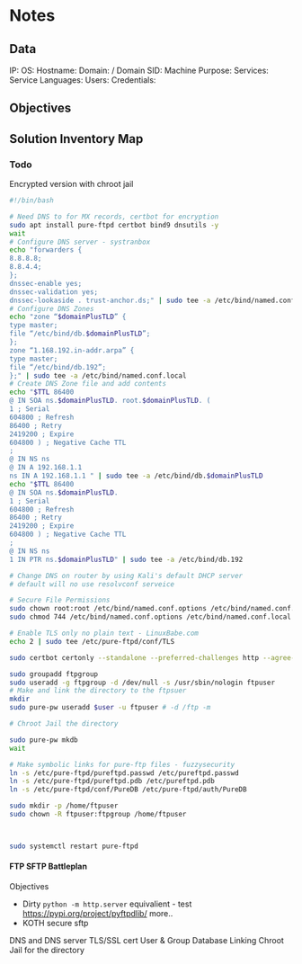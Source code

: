 # Notes

## Data 

IP: 
OS:
Hostname:
Domain:  / Domain SID:
Machine Purpose: 
Services:
Service Languages:
Users:
Credentials:

## Objectives

## Solution Inventory Map

### Todo 



Encrypted version with chroot jail
```bash
#!/bin/bash

# Need DNS to for MX records, certbot for encryption 
sudo apt install pure-ftpd certbot bind9 dnsutils -y
wait
# Configure DNS server - systranbox
echo "forwarders {  
8.8.8.8;  
8.8.4.4;  
};  
dnssec-enable yes;  
dnssec-validation yes;  
dnssec-lookaside . trust-anchor.ds;" | sudo tee -a /etc/bind/named.conf.options
# Configure DNS Zones
echo "zone “$domainPlusTLD” {  
type master;  
file “/etc/bind/db.$domainPlusTLD”;  
};  
zone “1.168.192.in-addr.arpa” {  
type master;  
file “/etc/bind/db.192”;  
};" | sudo tee -a /etc/bind/named.conf.local
# Create DNS Zone file and add contents
echo "$TTL 86400
@ IN SOA ns.$domainPlusTLD. root.$domainPlusTLD. (
1 ; Serial
604800 ; Refresh
86400 ; Retry
2419200 ; Expire
604800 ) ; Negative Cache TTL
;
@ IN NS ns
@ IN A 192.168.1.1
ns IN A 192.168.1.1 " | sudo tee -a /etc/bind/db.$domainPlusTLD
echo "$TTL 86400  
@ IN SOA ns.$domainPlusTLD.  
1 ; Serial  
604800 ; Refresh  
86400 ; Retry  
2419200 ; Expire  
604800 ) ; Negative Cache TTL  
;  
@ IN NS ns  
1 IN PTR ns.$domainPlusTLD" | sudo tee -a /etc/bind/db.192

# Change DNS on router by using Kali's default DHCP server 
# default will no use resolvconf serveice

# Secure File Permissions
sudo chown root:root /etc/bind/named.conf.options /etc/bind/named.conf.local /etc/bind/db.$domainPlusTLD /etc/bind/db.192
sudo chmod 744 /etc/bind/named.conf.options /etc/bind/named.conf.local /etc/bind/db.$domainPlusTLD /etc/bind/db.192

# Enable TLS only no plain text - LinuxBabe.com
echo 2 | sudo tee /etc/pure-ftpd/conf/TLS

sudo certbot certonly --standalone --preferred-challenges http --agree-tos --email $validemail -d ftp.$emaildomain

sudo groupadd ftpgroup
sudo useradd -g ftpgroup -d /dev/null -s /usr/sbin/nologin ftpuser
# Make and link the directory to the ftpsuer
mkdir 
sudo pure-pw useradd $user -u ftpuser # -d /ftp -m

# Chroot Jail the directory

sudo pure-pw mkdb
wait

# Make symbolic links for pure-ftp files - fuzzysecurity
ln -s /etc/pure-ftpd/pureftpd.passwd /etc/pureftpd.passwd
ln -s /etc/pure-ftpd/pureftpd.pdb /etc/pureftpd.pdb
ln -s /etc/pure-ftpd/conf/PureDB /etc/pure-ftpd/auth/PureDB

sudo mkdir -p /home/ftpuser
sudo chown -R ftpuser:ftpgroup /home/ftpuser



sudo systemctl restart pure-ftpd
```

#### FTP SFTP Battleplan

Objectives
- Dirty `python -m http.server` equivalient - test https://pypi.org/project/pyftpdlib/ more.. 
- KOTH secure sftp


DNS and DNS server
TLS/SSL cert
User & Group
Database Linking
Chroot Jail for the directory

